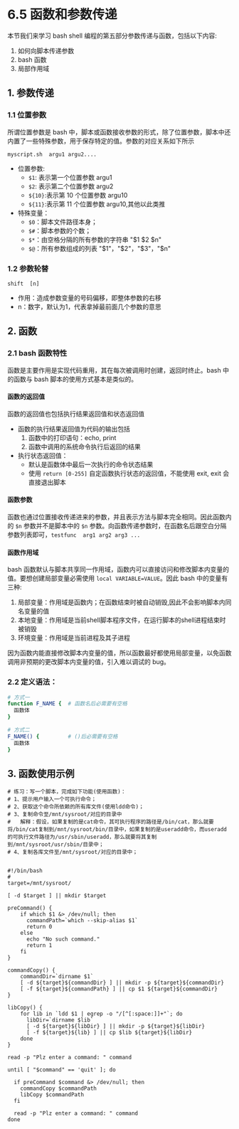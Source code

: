 # 6.5 函数和参数传递
本节我们来学习 bash shell 编程的第五部分参数传递与函数，包括以下内容:
1. 如何向脚本传递参数
2. bash 函数
3. 局部作用域

## 1. 参数传递
### 1.1 位置参数
所谓位置参数是 bash 中，脚本或函数接收参数的形式，除了位置参数，脚本中还内置了一些特殊参数，用于保存特定的值。参数的对应关系如下所示

`myscript.sh  argu1 argu2....`
- 位置参数:
  - `$1`: 表示第一个位置参数 argu1
  - `$2`: 表示第二个位置参数 argu2
  - `${10}`:表示第 10 个位置参数 argu10
  - `${11}`:表示第 11 个位置参数 argu10,其他以此类推
- 特殊变量：
  - `$0`：脚本文件路径本身；
  - `$#`：脚本参数的个数；
  - `$*`：由空格分隔的所有参数的字符串 "$1 $2 $n"
  - `$@`：所有参数组成的列表 "$1"，"$2"，"$3"，"$n"

### 1.2 参数轮替
`shift  [n]`
- 作用：造成参数变量的号码偏移，即整体参数的右移
- n：数字，默认为1，代表拿掉最前面几个参数的意思

## 2. 函数
### 2.1 bash 函数特性
函数是主要作用是实现代码重用，其在每次被调用时创建，返回时终止。bash 中的函数与 bash 脚本的使用方式基本是类似的。

#### 函数的返回值
函数的返回值也包括执行结果返回值和状态返回值
- 函数的执行结果返回值为代码的输出包括
    1. 函数中的打印语句：echo, print
    2. 函数中调用的系统命令执行后返回的结果
- 执行状态返回值：
    - 默认是函数体中最后一次执行的命令状态结果
    - 使用 `return [0-255]` 自定函数执行状态的返回值，不能使用 exit, exit 会直接退出脚本

#### 函数参数
函数也通过位置接收传递进来的参数，并且表示方法与脚本完全相同。因此函数内的 `$n` 参数并不是脚本中的 `$n` 参数。向函数传递参数时，在函数名后跟空白分隔参数列表即可，`testfunc  arg1 arg2 arg3 ...`

#### 函数作用域
bash 函数默认与脚本共享同一作用域，函数内可以直接访问和修改脚本内变量的值。要想创建局部变量必需使用 `local VARIABLE=VALUE`。因此 bash 中的变量有三种:
1. 局部变量：作用域是函数内；在函数结束时被自动销毁,因此不会影响脚本内同名变量的值
2. 本地变量：作用域是当前shell脚本程序文件，在运行脚本的shell进程结束时被销毁
3. 环境变量：作用域是当前进程及其子进程

因为函数内能直接修改脚本内变量的值，所以函数最好都使用局部变量，以免函数调用非预期的更改脚本内变量的值，引入难以调试的 bug。

### 2.2 定义语法：
```bash
# 方式一
function F_NAME {  # 函数名后必需要有空格
  函数体
}

# 方式二
F_NAME() {         # ()后必需要有空格
  函数体
}
```

## 3. 函数使用示例
```
# 练习：写一个脚本，完成如下功能(使用函数)：
# 1、提示用户输入一个可执行命令；
# 2、获取这个命令所依赖的所有库文件(使用ldd命令)；
# 3、复制命令至/mnt/sysroot/对应的目录中
#   解释：假设，如果复制的是cat命令，其可执行程序的路径是/bin/cat，那么就要将/bin/cat复制到/mnt/sysroot/bin/目录中，如果复制的是useradd命令，而useradd的可执行文件路径为/usr/sbin/useradd，那么就要将其复制到/mnt/sysroot/usr/sbin/目录中；
# 4、复制各库文件至/mnt/sysroot/对应的目录中；


#!/bin/bash
#
target=/mnt/sysroot/

[ -d $target ] || mkdir $target

preCommand() {
    if which $1 &> /dev/null; then
      commandPath=`which --skip-alias $1`
      return 0
    else
      echo "No such command."
      return 1
    fi
}

commandCopy() {
    commandDir=`dirname $1`
    [ -d ${target}${commandDir} ] || mkdir -p ${target}${commandDir}
    [ -f ${target}${commandPath} ] || cp $1 ${target}${commandDir}
}

libCopy() {
    for lib in `ldd $1 | egrep -o "/[^[:space:]]+"`; do
      libDir=`dirname $lib`
      [ -d ${target}${libDir} ] || mkdir -p ${target}${libDir}
      [ -f ${target}${lib} ] || cp $lib ${target}${libDir}
    done
}

read -p "Plz enter a command: " command

until [ "$command" == 'quit' ]; do

  if preCommand $command &> /dev/null; then
    commandCopy $commandPath
    libCopy $commandPath
  fi

  read -p "Plz enter a command: " command
done
```
